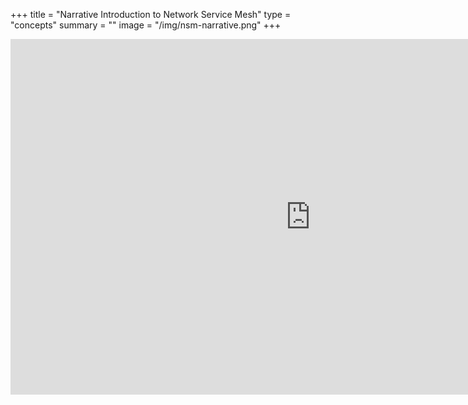 +++
title = "Narrative Introduction to Network Service Mesh"
type = "concepts"
summary = ""
image = "/img/nsm-narrative.png"
+++

<iframe src="https://docs.google.com/presentation/d/e/2PACX-1vRXpyHNnd3cR2sp_nO8Mcy__yk0_ENcjhYdM2Pzs1ZcS8nq7nUd1UJcEniP0MhFrzWoSHB0XSlen9p3/embed?start=false&loop=false&delayms=3000" frameborder="0" width="960" height="569" allowfullscreen="true" mozallowfullscreen="true" webkitallowfullscreen="true"></iframe>